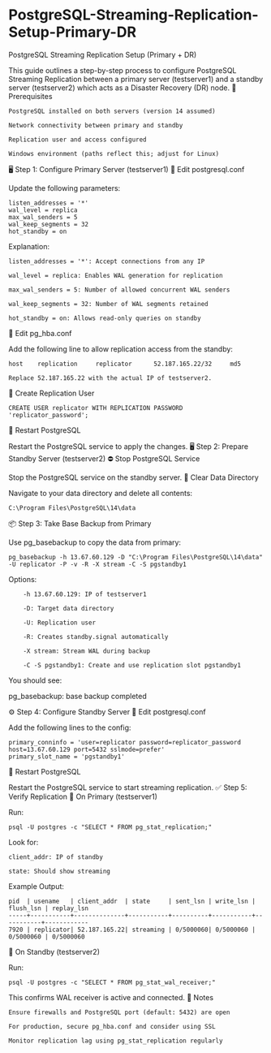 # PostgreSQL-Streaming-Replication-Setup-Primary-DR
PostgreSQL Streaming Replication Setup (Primary + DR)

This guide outlines a step-by-step process to configure PostgreSQL Streaming Replication between a primary server (testserver1) and a standby server (testserver2) which acts as a Disaster Recovery (DR) node.
🧩 Prerequisites

    PostgreSQL installed on both servers (version 14 assumed)

    Network connectivity between primary and standby

    Replication user and access configured

    Windows environment (paths reflect this; adjust for Linux)

🖥️ Step 1: Configure Primary Server (testserver1)
🔧 Edit postgresql.conf

Update the following parameters:
```
listen_addresses = '*'
wal_level = replica
max_wal_senders = 5
wal_keep_segments = 32
hot_standby = on
```
Explanation:

    listen_addresses = '*': Accept connections from any IP

    wal_level = replica: Enables WAL generation for replication

    max_wal_senders = 5: Number of allowed concurrent WAL senders

    wal_keep_segments = 32: Number of WAL segments retained

    hot_standby = on: Allows read-only queries on standby

🔐 Edit pg_hba.conf

Add the following line to allow replication access from the standby:
```
host    replication     replicator      52.187.165.22/32     md5
```
    Replace 52.187.165.22 with the actual IP of testserver2.

👤 Create Replication User
```
CREATE USER replicator WITH REPLICATION PASSWORD 'replicator_password';
```
🔁 Restart PostgreSQL

Restart the PostgreSQL service to apply the changes.
🖥️ Step 2: Prepare Standby Server (testserver2)
⛔ Stop PostgreSQL Service

Stop the PostgreSQL service on the standby server.
🧹 Clear Data Directory

Navigate to your data directory and delete all contents:
```
C:\Program Files\PostgreSQL\14\data
```
📦 Step 3: Take Base Backup from Primary

Use pg_basebackup to copy the data from primary:
```
pg_basebackup -h 13.67.60.129 -D "C:\Program Files\PostgreSQL\14\data" -U replicator -P -v -R -X stream -C -S pgstandby1
```
Options:
```
    -h 13.67.60.129: IP of testserver1

    -D: Target data directory

    -U: Replication user

    -R: Creates standby.signal automatically

    -X stream: Stream WAL during backup

    -C -S pgstandby1: Create and use replication slot pgstandby1
```
You should see:

pg_basebackup: base backup completed

⚙️ Step 4: Configure Standby Server
🔧 Edit postgresql.conf

Add the following lines to the config:
```
primary_conninfo = 'user=replicator password=replicator_password host=13.67.60.129 port=5432 sslmode=prefer'
primary_slot_name = 'pgstandby1'
```
🔁 Restart PostgreSQL

Restart the PostgreSQL service to start streaming replication.
✅ Step 5: Verify Replication
📌 On Primary (testserver1)

Run:
```
psql -U postgres -c "SELECT * FROM pg_stat_replication;"
```
Look for:

    client_addr: IP of standby

    state: Should show streaming

Example Output:
```
pid  | usename   | client_addr  | state     | sent_lsn | write_lsn | flush_lsn | replay_lsn
-----+-----------+--------------+-----------+----------+-----------+-----------+------------
7920 | replicator| 52.187.165.22| streaming | 0/5000060| 0/5000060 | 0/5000060 | 0/5000060
```
📌 On Standby (testserver2)

Run:
```
psql -U postgres -c "SELECT * FROM pg_stat_wal_receiver;"
```
This confirms WAL receiver is active and connected.
📎 Notes

    Ensure firewalls and PostgreSQL port (default: 5432) are open

    For production, secure pg_hba.conf and consider using SSL

    Monitor replication lag using pg_stat_replication regularly
